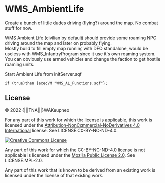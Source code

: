 # WMS_AmbientLife
Create a bunch of little dudes driving (flying?) around the map. No combat stuff for now.<br/>

WMS Ambient Life (civilian by default) should provide some roaming NPC driving around the map and later on probably flying.<br/>
Mostly build to fill empty map running with DFO standalone, would be useless with WMS_InfantryProgram since it use it's own roaming system.<br/>
You can obviously use armed vehicles and change the faction to get hostile roaming units.<br/>
	
Start Ambient Life from initServer.sqf<br/>
```
if (true)then {execVM "WMS_AL_Functions.sqf"};
```

## License

&copy; 2022 {|||TNA|||}WAKeupneo

For any part of this work for which the license is applicable, this work is licensed under the [Attribution-NonCommercial-NoDerivatives 4.0 International](http://creativecommons.org/licenses/by-nc-nd/4.0/) license. See LICENSE.CC-BY-NC-ND-4.0.

<a rel="license" href="http://creativecommons.org/licenses/by-nc-nd/4.0/"><img alt="Creative Commons License" style="border-width:0" src="https://i.creativecommons.org/l/by-nc-nd/4.0/88x31.png" /></a>

Any part of this work for which the CC-BY-NC-ND-4.0 license is not applicable is licensed under the [Mozilla Public License 2.0](https://www.mozilla.org/en-US/MPL/2.0/). See LICENSE.MPL-2.0.

Any part of this work that is known to be derived from an existing work is licensed under the license of that existing work.
